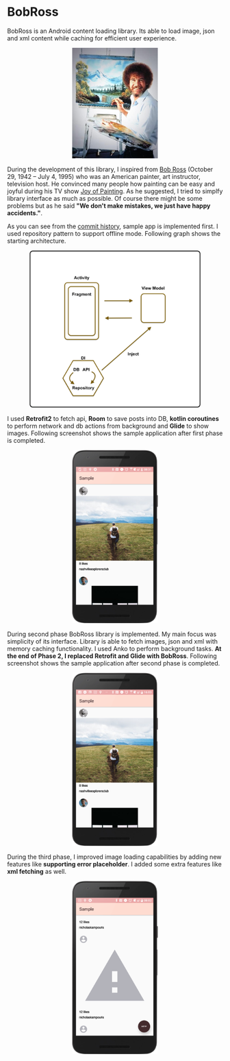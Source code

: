 # BobRoss

BobRoss is an Android content loading library. Its able to load image, json and xml content while caching for efficient user experience.

<p align="center">
  <img src="/screenshots/bobross.jpeg" width="200" title="Bob Ross">
</p>

During the development of this library, I inspired from [Bob Ross](https://en.wikipedia.org/wiki/Bob_Ross) (October 29, 1942 – July 4, 1995) who was an American painter, art instructor, television host. He convinced many people how painting can be easy and joyful during his TV show [Joy of Painting](https://en.wikipedia.org/wiki/The_Joy_of_Painting). As he suggested, I tried to simplfy library interface as much as possible. Of course there might be some problems but as he said **"We don't make mistakes, we just have happy accidents."**.

As you can see from the [commit history](https://github.com/dnkilic/BobRoss/commits/master), sample app is implemented first. I used repository pattern to support offline mode. Following graph shows the starting architecture.

<p align="center">
  <img src="/screenshots/initial_arc.png" width="400" title="Initial Architecture">
</p>

I used **Retrofit2** to fetch api, **Room** to save posts into DB, **kotlin coroutines** to perform network and db actions from background and **Glide** to show images. Following screenshot shows the sample application after first phase is completed. 

<p align="center">
  <img src="/screenshots/phase1.png" width="200" title="First Phase">
</p>

During second phase BobRoss library is implemented. My main focus was simplicity of its interface. Library is able to fetch images, json and xml with memory caching functionality. I used Anko to perform background tasks. **At the end of Phase 2, I replaced Retrofit and Glide with BobRoss**. Following screenshot shows the sample application after second phase is completed. 

<p align="center">
  <img src="/screenshots/phase2.png" width="200" title="Second Phase">
</p>

During the third phase, I improved image loading capabilities by adding new features like **supporting error placeholder**. I added some extra features like **xml fetching** as well. 

<p align="center">
  <img src="/screenshots/phase3.png" width="200" title="Third Phase">
</p>
